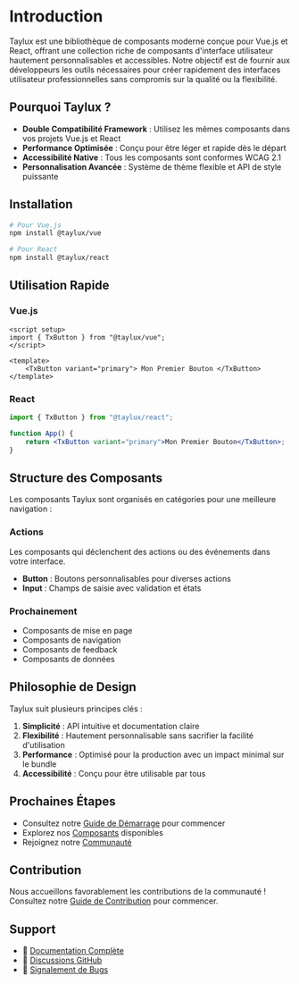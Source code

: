 # Introduction

Taylux est une bibliothèque de composants moderne conçue pour Vue.js et React, offrant une collection riche de composants d'interface utilisateur hautement personnalisables et accessibles. Notre objectif est de fournir aux développeurs les outils nécessaires pour créer rapidement des interfaces utilisateur professionnelles sans compromis sur la qualité ou la flexibilité.

## Pourquoi Taylux ?

-   **Double Compatibilité Framework** : Utilisez les mêmes composants dans vos projets Vue.js et React
-   **Performance Optimisée** : Conçu pour être léger et rapide dès le départ
-   **Accessibilité Native** : Tous les composants sont conformes WCAG 2.1
-   **Personnalisation Avancée** : Système de thème flexible et API de style puissante

## Installation

```bash
# Pour Vue.js
npm install @taylux/vue

# Pour React
npm install @taylux/react
```

## Utilisation Rapide

### Vue.js

```vue
<script setup>
import { TxButton } from "@taylux/vue";
</script>

<template>
    <TxButton variant="primary"> Mon Premier Bouton </TxButton>
</template>
```

### React

```jsx
import { TxButton } from "@taylux/react";

function App() {
    return <TxButton variant="primary">Mon Premier Bouton</TxButton>;
}
```

## Structure des Composants

Les composants Taylux sont organisés en catégories pour une meilleure navigation :

### Actions

Les composants qui déclenchent des actions ou des événements dans votre interface.

-   **Button** : Boutons personnalisables pour diverses actions
-   **Input** : Champs de saisie avec validation et états

### Prochainement

-   Composants de mise en page
-   Composants de navigation
-   Composants de feedback
-   Composants de données

## Philosophie de Design

Taylux suit plusieurs principes clés :

1. **Simplicité** : API intuitive et documentation claire
2. **Flexibilité** : Hautement personnalisable sans sacrifier la facilité d'utilisation
3. **Performance** : Optimisé pour la production avec un impact minimal sur le bundle
4. **Accessibilité** : Conçu pour être utilisable par tous

## Prochaines Étapes

-   Consultez notre [Guide de Démarrage](/guide/getting-started) pour commencer
-   Explorez nos [Composants](/components/button/button) disponibles
-   Rejoignez notre [Communauté](https://github.com/votre-repo/taylux/discussions)

## Contribution

Nous accueillons favorablement les contributions de la communauté ! Consultez notre [Guide de Contribution](CONTRIBUTING.md) pour commencer.

## Support

-   📖 [Documentation Complète](/guide/getting-started)
-   💬 [Discussions GitHub](https://github.com/votre-repo/taylux/discussions)
-   🐛 [Signalement de Bugs](https://github.com/votre-repo/taylux/issues)
